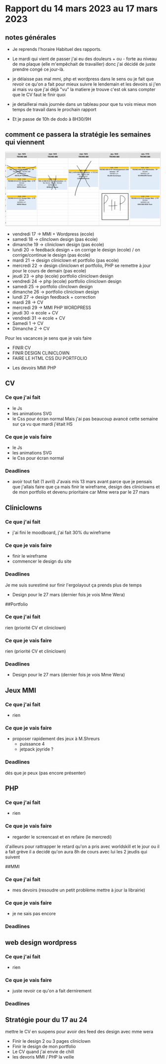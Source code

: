 # Rapport du 14 mars 2023 au 17 mars 2023

## notes générales
- Je reprends l'horaire Habituel des rapports.

- Le mardi qui vient de passer j'ai eu des douleurs + ou - forte au niveau de ma plaque (elle m'empêchait de travailler) donc j'ai décidé de juste prendre congé ce jour-là.

- je délaisse pas mal mmi, php et wordpress dans le sens ou je fait que revoir ce qu'on a fait pour mieux suivre le lendemain et les devoirs si j'en ai mais vu que j'ai déjà "vu" la matiere je trouve c'est ok sans compter que le CV faut le finir quoi

- je detaillerai mais journée dans un tableau pour que tu vois mieux mon temps de travail dans le prochain rapport
- Et je passe de 10h de dodo à 8H30/9H


## comment ce passera la stratégie les semaines qui viennent
<img src="./img.png" alt="horaire de cours">


- vendredi 17 ->  MMI + Wordpress (ecole)
- samedi 18 -> clinclown design (pas école)
- dimanche 19 -> cliniclown design (pas école)
- lundi 20 -> feedback design + on corrige le design (ecole) / on corrige/continue le design (pas école)
- mardi 21  -> design cliniclown et portfolio (pas ecole)
- mercredi 22 -> design cliniclown et portfolio, PHP se remettre à jour pour le cours de demain (pas ecole)
- jeudi 23  -> php (ecole) portfolio cliniclown design
- vendredi 24 -> php (ecole) portfolio cliniclown design
- samedi 25 ->  portfolio clinclown design
- dimanche 26 -> portfolio cliniclown design
- lundi 27 -> design feedback + correction
- mardi 28 -> CV
- mercredi 29 -> MMI PHP WORDPRESS
- jeudi 30 -> ecole + CV 
- vendredi 31 -> ecole + CV
- Samedi 1 -> CV
- Dimanche 2 -> CV


Pour les vacances je sens que je vais faire
- FINIR CV
- FINIR DESIGN CLINICLOWN
- FAIRE LE HTML CSS DU PORTFOLIO
+ Les devoirs MMI PHP


## CV
### Ce que j'ai fait
- le Js
- les animations SVG
- le Css pour écran normal
Mais j'ai pas beaucoup avancé cette semaine sur ça vu que mardi j'était HS
### Ce que je vais faire
- le Js
- les animations SVG
- le Css pour écran normal

### Deadlines
- avoir tout fait (1 avril)
  J'avais mis 13 mars avant parce que je pensais que j'allais faire que ça mais finir le wireframe, design des cliniclowns et de mon portfolio et devenu prioritaire car Mme wera par le 27 mars

## Cliniclowns
### Ce que j'ai fait
- j'ai fini le moodboard, j'ai fait 30% du wireframe
### Ce que je vais faire
- finir le wireframe
- commencer le design du site
### Deadlines
Je me suis surestimé sur finir l'ergolayout ça prends plus de temps
- Design pour le 27 mars (dernier fois je vois Mme Wera)

##Portfolio
### Ce que j'ai fait
rien (priorité CV et cliniclown)
### Ce que je vais faire
rien (priorité CV et cliniclown)
### Deadlines
- Design pour le 27 mars (dernier fois je vois Mme Wera)

## Jeux MMI
### Ce que j'ai fait
- rien
### Ce que je vais faire
- proposer rapidement des jeux à M.Shreurs
    - puissance 4
    - jetpack joyride ?
### Deadlines
dés que je peux (pas encore présenter)

## PHP
### Ce que j'ai fait
- rien
### Ce que je vais faire
- regarder le screencast et en refaire (le mercredi)

d'ailleurs pour rattrapper le retard qu'on a pris avec worldskill et le jour ou il a fait grève il a decidé qu'on aura 8h de cours avec lui les 2 jeudis qui suivent

##MMI
### Ce que j'ai fait
- mes devoirs (resoudre un petit problème mettre à jour la librairie)
### Ce que je vais faire
- je ne sais pas encore
### Deadlines

## web design wordpress
### Ce que j'ai fait
- rien
### Ce que je vais faire
- juste revoir ce qu'on a fait dernirement
### Deadlines

## Stratégie pour du 17 au 24
mettre le CV en suspens pour avoir des feed des design avec mme wera
- Finir le design 2 ou 3 pages cliniclown 
- Finir le design de mon portfolio 
- Le CV quand j'ai envie de chill
- les devoris MMI / PHP la veille







